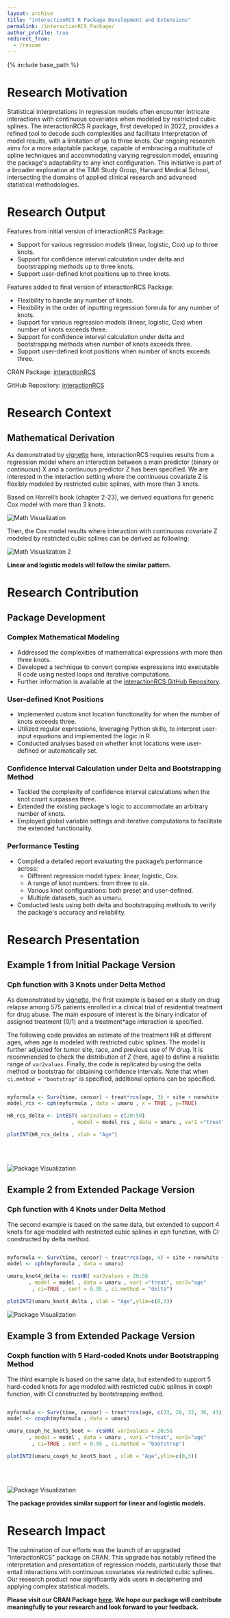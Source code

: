 ```yaml
---
layout: archive
title: "interactionRCS R Package Development and Extensions"
permalink: /interactionRCS_Package/
author_profile: true
redirect_from:
  - /resume
---
```


{% include base_path %}
# Research Motivation

Statistical interpretations in regression models often encounter intricate interactions with continuous covariates when modeled by restricted cubic splines. The interactionRCS R package, first developed in 2022, provides a refined tool to decode such complexities and facilitate interpretation of model results, with a limitation of up to three knots. Our ongoing research aims for a more adaptable package, capable of embracing a multitude of spline techniques and accommodating varying regression model, ensuring the package's adaptability to any knot configuration. This initiative is part of a broader exploration at the TIMI Study Group, Harvard Medical School, intersecting the domains of applied clinical research and advanced statistical methodologies.

# Research Output

Features from initial version of interactionRCS Package:
* Support for various regression models (linear, logistic, Cox) up to three knots. 
* Support for confidence interval calculation under delta and bootstrapping methods up to three knots.
* Support user-defined knot positions up to three knots.

Features added to final version of interactionRCS Package:
* Flexibility to handle any number of knots.
* Flexibility in the order of inputting regression formula for any number of knots.
* Support for various regression models (linear, logistic, Cox) when number of knots exceeds three.
* Support for confidence interval calculation under delta and bootstrapping methods when number of knots exceeds three.
* Support user-defined knot positions when number of knots exceeds three.

CRAN Package: [interactionRCS](https://cran.r-project.org/web/packages/interactionRCS/index.html)

GitHub Repository: [interactionRCS](https://github.com/gmelloni/interactionRCS)

# Research Context

## Mathematical Derivation

As demonstrated by [vignette](https://raw.githack.com/gmelloni/interactionRCS/main/inst/extdata/vignette.html) here, interactionRCS requires results from a regression model where an interaction between a main predictor (binary or continuous) X and a continuous predictor Z has been specified. We are interested in the interaction setting where the continuous covariate Z is flexibly modeled by restricted cubic splines, with more than 3 knots.

Based on Harrell’s book (chapter 2-23), we derived equations for generic Cox model with more than 3 knots. 

![Math Visualization](/images/InteractionRCS_Math.png)

Then, the Cox model results where interaction with continuous covariate Z modeled by restricted cubic splines can be derived as following:

![Math Visualization 2](/images/InteractionRCS_interaction.png)

**Linear and logistic models will follow the similar pattern.** 

# Research Contribution

## Package Development

### Complex Mathematical Modeling

* Addressed the complexities of mathematical expressions with more than three knots.
* Developed a technique to convert complex expressions into executable R code using nested loops and iterative computations.
* Further information is available at the [interactionRCS GitHub Repository](https://github.com/gmelloni/interactionRCS).

### User-defined Knot Positions

* Implemented custom knot location functionality for when the number of knots exceeds three.
* Utilized regular expressions, leveraging Python skills, to interpret user-input equations and implemented the logic in R.
* Conducted analyses based on whether knot locations were user-defined or automatically set.

### Confidence Interval Calculation under Delta and Bootstrapping Method

* Tackled the complexity of confidence interval calculations when the knot count surpasses three.
* Extended the existing package's logic to accommodate an arbitrary number of knots.
* Employed global variable settings and iterative computations to facilitate the extended functionality.

### Performance Testing

* Compiled a detailed report evaluating the package’s performance across:
  * Different regression model types: linear, logistic, Cox.
  * A range of knot numbers: from three to six.
  * Various knot configurations: both preset and user-defined.
  * Multiple datasets, such as umaru.
* Conducted tests using both delta and bootstrapping methods to verify the package's accuracy and reliability.

# Research Presentation

## Example 1 from Initial Package Version 
### Cph function with 3 Knots under Delta Method

As demonstrated by [vignette](https://raw.githack.com/gmelloni/interactionRCS/main/inst/extdata/vignette.html), the first example is based on a study on drug relapse among 575 patients enrolled in a clinical trial of residential treatment for drug abuse. The main exposure of interest is the binary indicator of assigned treatment (0/1) and a treatment*age interaction is specified.

The following code provides an estimate of the treatment HR at different ages, when age is modeled with restricted cubic splines. The model is further adjusted for tumor site, race, and previous use of IV drug. It is recommended to check the distribution of $Z$ (here, age) to define a realistic range of `var2values`. Finally, the code is replicated by using the delta method or bootstrap for obtaining confidence intervals. Note that when `ci.method = "bootstrap"` is specified, additional options can be specified.

```r

myformula <- Surv(time, censor) ~ treat*rcs(age, 3) + site + nonwhite + ivdrug
model_rcs <- cph(myformula , data = umaru , x = TRUE , y=TRUE)

HR_rcs_delta <- intEST( var2values = c(20:50)
                     , model = model_rcs , data = umaru , var1 ="treat", var2="age" ,ci.method = "delta")

plotINT(HR_rcs_delta , xlab = "Age")
```

<br>
<br>

![Package Visualization](/images/InteractionRCS_Example_knot_3_3.png)


## Example 2 from Extended Package Version 
### Cph function with 4 Knots under Delta Method 

The second example is based on the same data, but extended to support 4 knots for age modeled with restricted cubic splines in cph function, with CI constructed by delta method.

```r 

myformula <- Surv(time, censor) ~ treat*rcs(age, 4) + site + nonwhite + ivdrug
model <- cph(myformula , data = umaru)

umaru_knot4_delta <- rcsHR( var2values = 20:56
       , model = model , data = umaru , var1 ="treat", var2="age"
        , ci=TRUE , conf = 0.95 , ci.method = "delta")

plotINT2(umaru_knot4_delta , xlab = "Age",ylim=c(0,3))
```
![Package Visualization](/images/InteractionRCS_Example_knot_4_3.png)

## Example 3 from Extended Package Version 
### Coxph function with 5 Hard-coded Knots under Bootstrapping Method 

The third example is based on the same data, but extended to support 5 hard-coded knots for age modeled with restricted cubic splines in coxph function, with CI constructed by bootstrapping method.

```r

myformula <- Surv(time, censor) ~ treat*rcs(age, c(23, 28, 32, 36, 43)) + site + nonwhite + ivdrug
model <- coxph(myformula , data = umaru)

umaru_coxph_hc_knot5_boot <- rcsHR( var2values = 20:56
       , model = model , data = umaru , var1 ="treat", var2="age"
        , ci=TRUE , conf = 0.95 , ci.method = "bootstrap")

plotINT2(umaru_coxph_hc_knot5_boot , xlab = "Age",ylim=c(0,3))
```
<br>
<br>

![Package Visualization](/images/InteractionRCS_Example_knot_5.png)


**The package provides similar support for linear and logistic models.** 

# Research Impact

The culmination of our efforts was the launch of an upgraded "interactionRCS" package on CRAN. This upgrade has notably refined the interpretation and presentation of regression models, particularly those that entail interactions with continuous covariates via restricted cubic splines. Our research product now significantly aids users in deciphering and applying complex statistical models.

**Please visit our CRAN Package [here](https://cran.r-project.org/web/packages/interactionRCS/index.html). We hope our package will contribute meaningfully to your research and look forward to your feedback.**

